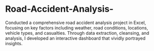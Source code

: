 # Road-Accident-Analysis-
Conducted a comprehensive road accident analysis project in Excel, focusing on key factors including weather, road  conditions, locations, vehicle types, and casualties. Through data extraction, cleansing, and analysis, I developed an  interactive dashboard that vividly portrayed insights.
